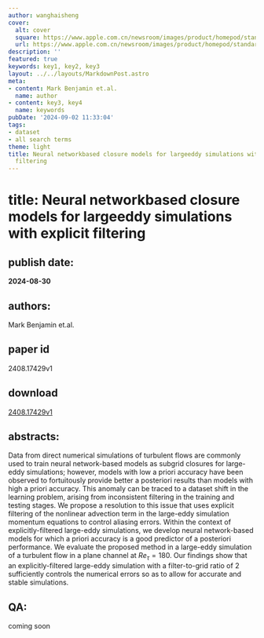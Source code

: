 ```yaml
---
author: wanghaisheng
cover:
  alt: cover
  square: https://www.apple.com.cn/newsroom/images/product/homepod/standard/Apple-HomePod-hero-230118_big.jpg.large_2x.jpg
  url: https://www.apple.com.cn/newsroom/images/product/homepod/standard/Apple-HomePod-hero-230118_big.jpg.large_2x.jpg
description: ''
featured: true
keywords: key1, key2, key3
layout: ../../layouts/MarkdownPost.astro
meta:
- content: Mark Benjamin et.al.
  name: author
- content: key3, key4
  name: keywords
pubDate: '2024-09-02 11:33:04'
tags:
- dataset
- all search terms
theme: light
title: Neural networkbased closure models for largeeddy simulations with explicit
  filtering
---
```


# title: Neural networkbased closure models for largeeddy simulations with explicit filtering 
## publish date: 
**2024-08-30** 
## authors: 
  Mark Benjamin et.al. 
## paper id
2408.17429v1
## download
[2408.17429v1](http://arxiv.org/abs/2408.17429v1)
## abstracts:
Data from direct numerical simulations of turbulent flows are commonly used to train neural network-based models as subgrid closures for large-eddy simulations; however, models with low a priori accuracy have been observed to fortuitously provide better a posteriori results than models with high a priori accuracy. This anomaly can be traced to a dataset shift in the learning problem, arising from inconsistent filtering in the training and testing stages. We propose a resolution to this issue that uses explicit filtering of the nonlinear advection term in the large-eddy simulation momentum equations to control aliasing errors. Within the context of explicitly-filtered large-eddy simulations, we develop neural network-based models for which a priori accuracy is a good predictor of a posteriori performance. We evaluate the proposed method in a large-eddy simulation of a turbulent flow in a plane channel at $Re_{\tau} = 180$. Our findings show that an explicitly-filtered large-eddy simulation with a filter-to-grid ratio of 2 sufficiently controls the numerical errors so as to allow for accurate and stable simulations.
## QA:
coming soon
